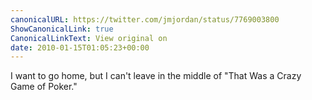 ```yaml
---
canonicalURL: https://twitter.com/jmjordan/status/7769003800
ShowCanonicalLink: true
CanonicalLinkText: View original on
date: 2010-01-15T01:05:23+00:00
---
```

I want to go home, but I can't leave in the middle of "That Was a Crazy Game of Poker."